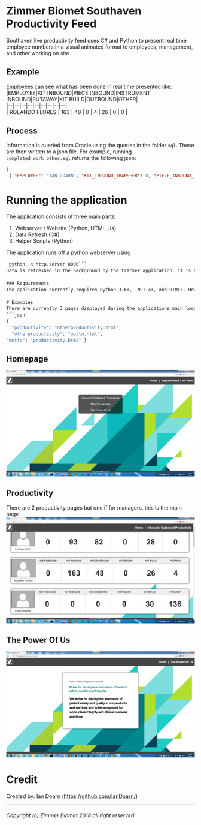 
  
# Zimmer Biomet Southaven Productivity Feed  
Southaven live productivity feed uses C# and Python to present real time employee numbers in a visual animated format to employees, management, and other working on site.  
  
## Example  
Employees can see what has been done in real time presented like:  
|EMPLOYEE|KIT INBOUND|PIECE INBOUND|INSTRUMENT INBOUND|PUTAWAY|KIT BUILD|OUTBOUND|OTHER|  
|--|--|--|--|--|--|--|--|--|  
| ROLANDO FLORES | 163 | 48 | 0 | 4 | 26 | 0 | 0 |  
  
## Process  
Information is queried from Oracle using the queries in the folder `sql`. These are then written to a json file. For example, running `completed_work_other.sql` returns the following json:  
```json  
[  
 { "EMPLOYEE": "IAN DOARN", "KIT_INBOUND_TRANSFER": 0, "PIECE_INBOUND_TRANSFER": 0, "INSTRUMENT_INBOUND_TRANSFER": 0, "PUTAWAY_TRANSFER": 13, "KIT_BUILD_TRANSFER": 39, "OUTBOUND_TRANSFER": 0, "OTHER_TRANSFER": 5, "TOTAL_PRODUCTIVITY": 0.4 }, { "EMPLOYEE": "NICHOLAS THOMAS", "KIT_INBOUND_TRANSFER": 0, "PIECE_INBOUND_TRANSFER": 0, "INSTRUMENT_INBOUND_TRANSFER": 0, "PUTAWAY_TRANSFER": 63, "KIT_BUILD_TRANSFER": 0, "OUTBOUND_TRANSFER": 7, "OTHER_TRANSFER": 0, "TOTAL_PRODUCTIVITY": 0.19 }, { "EMPLOYEE": "GONZLA JOYNER", "KIT_INBOUND_TRANSFER": 0, "PIECE_INBOUND_TRANSFER": 0, "INSTRUMENT_INBOUND_TRANSFER": 0, "PUTAWAY_TRANSFER": 6, "KIT_BUILD_TRANSFER": 0, "OUTBOUND_TRANSFER": 0, "OTHER_TRANSFER": 8, "TOTAL_PRODUCTIVITY": 0.58 }]  
```  
  
# Running the application  
The application consists of three main parts:  
  
 1. Webserver / Website (Python, HTML, Js)  
 2. Data Refresh (C#)  
 3. Helper Scripts (Python)  
   
The application runs off a python webserver using  
```cmd  
 python -m http.server 8000```  
Data is refreshed in the background by the tracker application. it is then presented to the website via js.  
  
### Requirements  
The application currently requires Python 3.6+, .NET 4+, and HTML5. However, I plan on depreciating python entirely by setting up the simple web server in C#. Additionally, the proper Oracle prequisites are necessary, but these come standard on the computers this would run on at Southaven.  
  
# Examples  
There are currently 3 pages displayed during the applications main loop as outlined in `navigation.json`  
```json  
{    
  "productivity": "otherproductivity.html",    
  "otherproductivity": "motto.html",    
"motto": "productivity.html" }  
```  
  
## Homepage  
![Homepage](https://github.com/IanDoarn/SouthavenFeed/blob/master/images/Homepage.PNG)  
  
## Productivity  
There are 2 productivity pages but one if for managers, this is the main page  
![Productivity](https://github.com/IanDoarn/SouthavenFeed/blob/master/images/Porductivity.PNG)  
  
## The Power Of Us  
![The Power Of Us](https://github.com/IanDoarn/SouthavenFeed/blob/master/images/ThePowerOfUs.PNG)

# Credit
Created by: Ian Doarn (https://github.com/IanDoarn/)



---
###### Copyright (c) Zimmer Biomet 2018 all right reserved
